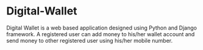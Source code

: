 # Digital-Wallet 
Digital Wallet is a web based application designed using Python and Django framework. A registered user can add money to his/her wallet account and send money to other registered user using his/her mobile number.
